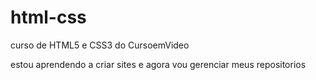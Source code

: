 # html-css
 curso de HTML5 e CSS3 do CursoemVideo 

estou aprendendo a criar sites e agora vou gerenciar meus repositorios
